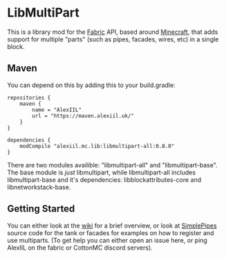 # LibMultiPart

This is a library mod for the [Fabric](https://fabricmc.net/) API, based around [Minecraft](https://minecraft.net), that adds support for multiple "parts" (such as pipes, facades, wires, etc) in a single block.

## Maven

You can depend on this by adding this to your build.gradle:

```
repositories {
    maven {
        name = "AlexIIL"
        url = "https://maven.alexiil.uk/"
    }
}

dependencies {
    modCompile "alexiil.mc.lib:libmultipart-all:0.8.0"
}
```

There are two modules availible: "libmultipart-all" and "libmultipart-base". The base module is *just* libmultipart, while libmultipart-all includes libmultipart-base and it's dependencies: libblockattributes-core and libnetworkstack-base.

## Getting Started

You can either look at the [wiki](https://github.com/AlexIIL/LibMultiPart/wiki) for a brief overview, or look at [SimplePipes](https://github.com/AlexIIL/SimplePipes) source code for the tank or facades for examples on how to register and use multiparts. (To get help you can either open an issue here, or ping AlexIIL on the fabric or CottonMC discord servers).
